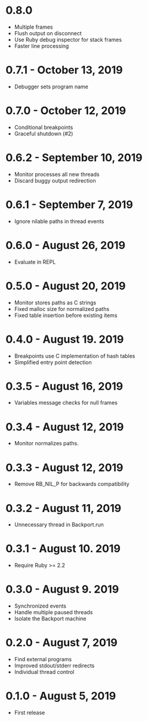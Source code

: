 # 0.8.0
- Multiple frames
- Flush output on disconnect
- Use Ruby debug inspector for stack frames
- Faster line processing

# 0.7.1 - October 13, 2019
- Debugger sets program name

# 0.7.0 - October 12, 2019
- Conditional breakpoints
- Graceful shutdown (#2)

# 0.6.2 - September 10, 2019
- Monitor processes all new threads
- Discard buggy output redirection

# 0.6.1 - September 7, 2019
- Ignore nilable paths in thread events

# 0.6.0 - August 26, 2019
- Evaluate in REPL

# 0.5.0 - August 20, 2019
- Monitor stores paths as C strings
- Fixed malloc size for normalized paths
- Fixed table insertion before existing items

# 0.4.0 - August 19. 2019
- Breakpoints use C implementation of hash tables
- Simplified entry point detection

# 0.3.5 - August 16, 2019
- Variables message checks for null frames

# 0.3.4 - August 12, 2019
- Monitor normalizes paths.

# 0.3.3 - August 12, 2019
- Remove RB_NIL_P for backwards compatibility

# 0.3.2 - August 11, 2019
- Unnecessary thread in Backport.run

# 0.3.1 - August 10. 2019
- Require Ruby >= 2.2

# 0.3.0 - August 9. 2019
- Synchronized events
- Handle multiple paused threads
- Isolate the Backport machine

# 0.2.0 - August 7, 2019
- Find external programs
- Improved stdout/stderr redirects
- Individual thread control

# 0.1.0 - August 5, 2019
- First release
